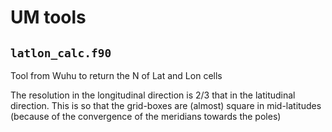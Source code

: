 # UM tools #

## `latlon_calc.f90`

Tool from Wuhu to return the N of Lat and Lon cells

The resolution in the longitudinal direction is 2/3 that in the latitudinal direction. This is so that the grid-boxes are (almost) square in mid-latitudes (because of the convergence of the meridians towards the poles)